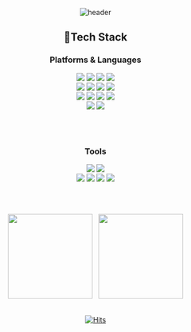 <div align=center>

![header](https://capsule-render.vercel.app/api?type=Slice&color=ff80ed&height=200&section=header&text=Hyeonjeongs%20Profile&fontSize=60&fontColor=FFFFFF&stroke=000000)

## 📌Tech Stack
### Platforms & Languages

<img src="https://img.shields.io/badge/Spring-6DB33F?style=flat-square&logo=Spring&logoColor=white"/>
<img src="https://img.shields.io/badge/SpringBoot-6DB33F?style=flat-square&logo=Spring Boot&logoColor=white"/>
<img src="https://img.shields.io/badge/Java-137CBD?style=flat-square&logo=Java&logoColor=white"/>
<img src="https://img.shields.io/badge/C++-00599C?style=flat-square&logo=c%2B%2B&logoColor=white"/><br>

<img src="https://img.shields.io/badge/Node.js-339933?style=flat-square&logo=Node.js&logoColor=white"/>
<img src="https://img.shields.io/badge/Express-000000?style=flat-square&logo=Express&logoColor=white"/>
<img src="https://img.shields.io/badge/Javascript-F7DF1E?style=flat-square&logo=Javascript&logoColor=white"/>
<img src="https://img.shields.io/badge/TypeScript-3178C6?style=flat-square&logo=TypeScript&logoColor=white"/><br>

<img src="https://img.shields.io/badge/MySQL-4479A1?style=flat-square&logo=MySQL&logoColor=white"/>
<img src="https://img.shields.io/badge/PostgreSQL-4169E1?style=flat-square&logo=PostgreSQL&logoColor=white"/>
<img src="https://img.shields.io/badge/AWS-232F3E?style=flat-square&logo=AmazonAWS&logoColor=white"/>
<img src="https://img.shields.io/badge/Firebase-FFCA28?style=flat-square&logo=Firebase&logoColor=white"/><br>  
 
<img src="https://img.shields.io/badge/Android-3DDC84?style=flat-square&logo=Android&logoColor=white"/>
<img src="https://img.shields.io/badge/Kotlin-7F52FF?style=flat-square&logo=Kotlin&logoColor=white"/>

</br></br>


### Tools
<img src="https://img.shields.io/badge/Git-f05030?style=flat-square&logo=Git&logoColor=white"/>
<img src="https://img.shields.io/badge/GitHub-black?style=flat-square&logo=GitHub&logoColor=white"/><br>

<img src="https://img.shields.io/badge/Intellij-000000?style=flat-square&logo=IntelliJ IDEA&logoColor=white"/>
<img src="https://img.shields.io/badge/Android Studio-3DDC84?style=flat-square&logo=Android Studio&logoColor=white"/>
<img src="https://img.shields.io/badge/CLion-000000?style=flat-square&logo=CLion&logoColor=white"/>
<img src="https://img.shields.io/badge/VSCode-007ACC?style=flat-square&logo=Visual Studio Code&logoColor=white"/>

</br></br>

</div>
<div align="center">
 <img src="https://github-readme-stats.vercel.app/api?username=hyeonjeongs&show_icons=true&theme=radical" height="170"> <a href="https://solved.ac/py0429/"></a>&nbsp;
 <img src="http://mazassumnida.wtf/api/v2/generate_badge?boj=py0429" height="170"></a>
 </br></br>
 
 
 [![Hits](https://hits.seeyoufarm.com/api/count/incr/badge.svg?url=https%3A%2F%2Fgithub.com%2Fhyeonjeongs&count_bg=%23D5BBFC&title_bg=%23BEBEBE&icon=&icon_color=%23E7E7E7&title=hits&edge_flat=true)](https://hits.seeyoufarm.com)
</div>
